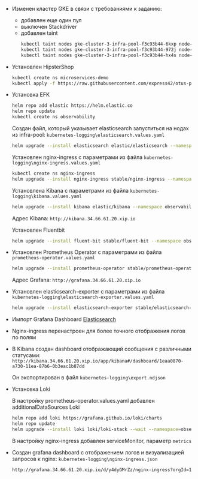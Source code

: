 - Изменен кластер GKE в связи с требованиями к заданию:
  - добавлен еще один пул
  - выключен Stackdriver
  - добавлен taint
    ```bash
    kubectl taint nodes gke-cluster-3-infra-pool-f3c93b44-6kxp node-role=infra:NoSchedule
    kubectl taint nodes gke-cluster-3-infra-pool-f3c93b44-972j node-role=infra:NoSchedule
    kubectl taint nodes gke-cluster-3-infra-pool-f3c93b44-hx4s node-role=infra:NoSchedule
    ```

- Установлен HipsterShop
  ```bash
  kubectl create ns microservices-demo
  kubectl apply -f https://raw.githubusercontent.com/express42/otus-platform-snippets/master/Module-02/Logging/microservices-demo-without-resources.yaml -n microservices-demo
  ```
  
- Установка EFK
  ```bash
  helm repo add elastic https://helm.elastic.co
  helm repo update
  kubectl create ns observability
  ```
  
  Создан файл, который указывает elasticsearch запуститься на нодах из infra-pool: `kubernetes-logging\elasticsearch.values.yaml`
  ```bash
  helm upgrade --install elasticsearch elastic/elasticsearch --namespace observability -f elasticsearch.values.yaml
  ```
  
  Установлен nginx-ingress c параметрами из файла `kubernetes-logging\nginx-ingress.values.yaml`
  
  ```bash
  kubectl create ns nginx-ingress
  helm upgrade --install nginx-ingress stable/nginx-ingress --namespace=nginx-ingress -f nginx-ingress.values.yaml
  ```
  
  Установлена Kibana c параметрами из файла `kubernetes-logging\kibana.values.yaml`
  
  ```bash
  helm upgrade --install kibana elastic/kibana --namespace observability -f kibana.values.yaml --version 7.3.0
  ```
  
  Адрес Kibana: `http://kibana.34.66.61.20.xip.io`
  
  Установлен Fluentbit
  
  ```bash
  helm upgrade --install fluent-bit stable/fluent-bit --namespace observability -f fluent-bit.values.yaml
  ```
  
- Установлен Prometheus Operator c параметрами из файла `prometheus-operator.values.yaml`
  ```bash
  helm upgrade --install prometheus-operator stable/prometheus-operator --namespace=observability --values=prometheus-operator.values.yaml
  ```
  
  Адрес Grafana: `http://grafana.34.66.61.20.xip.io`
  
- Установлен elasticsearch-exporter с параметрами из файла `kubernetes-logging\elasticsearch-exporter.values.yaml`
  ```bash
  helm upgrade --install elasticsearch-exporter stable/elasticsearch-exporter --wait --namespace=observability --values=elasticsearch-exporter.values.yaml
  ```
  
- Импорт Grafana Dashboard [Elasticsearch](https://grafana.com/grafana/dashboards/4358)

- Nginx-ingress перенастроен для более точного отображения логов по полям

- В Kibana создан dashboard отображающий сообщения с различными статусами: 
  `http://kibana.34.66.61.20.xip.io/app/kibana#/dashboard/1eaa0870-a730-11ea-87b6-0b3eac1b87dd`
  
  Он экспортирован в файл `kubernetes-logging\export.ndjson`
  
- Установка Loki
  
  В настройку prometheus-operator.values.yaml добавлен additionalDataSources Loki
  
  ```bash
  helm repo add loki https://grafana.github.io/loki/charts
  helm repo update
  helm upgrade --install loki loki/loki-stack --wait --namespace=observability --values=loki.values.yaml
  ```
  
  В настройку nginx-ingress добавлен serviceMonitor, параметр `metrics`
  
- Создан grafana dashboard c отображением логов и визуализацией запросов к nginx: `kubernetes-logging\nginx-ingress.json`

  `http://grafana.34.66.61.20.xip.io/d/y4dyGMrZz/nginx-ingress?orgId=1`
  

  